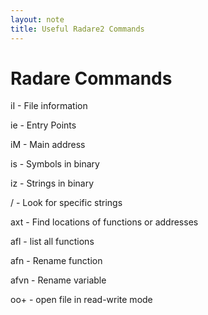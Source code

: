 ```yaml
---
layout: note
title: Useful Radare2 Commands
---
```

# Radare Commands

iI - File information

ie - Entry Points

iM - Main address

is - Symbols in binary

iz - Strings in binary

/  - Look for specific strings

axt - Find locations of functions or addresses

afl - list all functions

afn - Rename function

afvn - Rename variable

oo+ - open file in read-write mode


